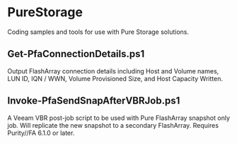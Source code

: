 # PureStorage
 
Coding samples and tools for use with Pure Storage solutions. 

## Get-PfaConnectionDetails.ps1
Output FlashArray connection details including Host and Volume names, LUN ID, IQN / WWN, Volume Provisioned Size, and Host Capacity Written. 

## Invoke-PfaSendSnapAfterVBRJob.ps1  
A Veeam VBR post-job script to be used with Pure FlashArray snapshot only job. Will replicate the new snapshot to a secondary FlashArray. Requires Purity//FA 6.1.0 or later.
